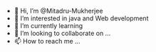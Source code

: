 - 👋 Hi, I’m @Mitadru-Mukherjee
- 👀 I’m interested in java and Web development
- 🌱 I’m currently learning 
- 💞️ I’m looking to collaborate on ...
- 📫 How to reach me ...

<!---
Mitadru-Mukherjee/Mitadru-Mukherjee is a ✨ special ✨ repository because its `README.md` (this file) appears on your GitHub profile.
You can click the Preview link to take a look at your changes.
--->

